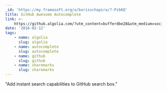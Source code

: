 ```yaml
---
_id: 'https://my.framasoft.org/u/borisschapira/?-Pzb6Q'
title: GitHub Awesome Autocomplete
link: >-
    https://github.algolia.com/?utm_content=bufferdbe28&utm_medium=social&utm_source=twitter.com&utm_campaign=buffer
date: '2016-02-12'
tags:
    - name: algolia
      slug: algolia
    - name: autocomplete
      slug: autocomplete
    - name: github
      slug: github
    - name: sharemarks
      slug: sharemarks
---
```


<div class="markdown"><p>&quot;Add instant search capabilities to GitHub search box.&quot;
</p></div>
